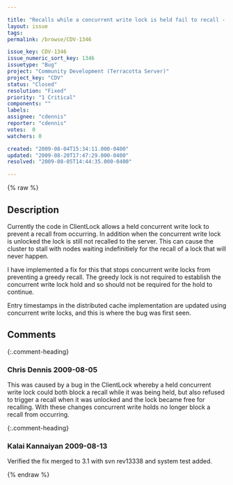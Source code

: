 ```yaml
---

title: "Recalls while a concurrent write lock is held fail to recall - can cause the cluster to stall"
layout: issue
tags: 
permalink: /browse/CDV-1346

issue_key: CDV-1346
issue_numeric_sort_key: 1346
issuetype: "Bug"
project: "Community Development (Terracotta Server)"
project_key: "CDV"
status: "Closed"
resolution: "Fixed"
priority: "1 Critical"
components: ""
labels: 
assignee: "cdennis"
reporter: "cdennis"
votes:  0
watchers: 0

created: "2009-08-04T15:34:11.000-0400"
updated: "2009-08-20T17:47:29.000-0400"
resolved: "2009-08-05T14:44:35.000-0400"

---
```




{% raw %}



## Description

<div markdown="1" class="description">

Currently the code in ClientLock allows a held concurrent write lock to prevent a recall from occurring.  In addition when the concurrent write lock is unlocked the lock is still not recalled to the server.  This can cause the cluster to stall with nodes waiting indefinitiely for the recall of a lock that will never happen.

I have implemented a fix for this that stops concurrent write locks from preventing a greedy recall. The greedy lock is not required to establish the concurrent write lock hold and so should not be required for the hold to continue.

Entry timestamps in the distributed cache implementation are updated using concurrent write locks, and this is where the bug was first seen.

</div>

## Comments


{:.comment-heading}
### **Chris Dennis** <span class="date">2009-08-05</span>

<div markdown="1" class="comment">

This was caused by a bug in the ClientLock whereby a held concurrent write lock could both block a recall while it was being held, but also refused to trigger a recall when it was unlocked and the lock became free for recalling.  With these changes concurrent write holds no longer block a recall from occurring.

</div>


{:.comment-heading}
### **Kalai Kannaiyan** <span class="date">2009-08-13</span>

<div markdown="1" class="comment">

Verified the fix merged to 3.1 with svn rev13338 and system test added.

</div>



{% endraw %}
